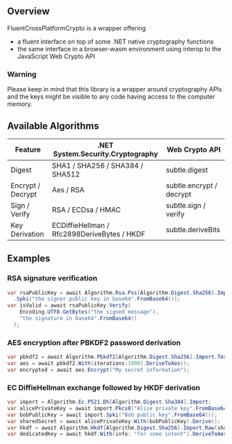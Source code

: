 ## Overview

FluentCrossPlatformCrypto is a wrapper offering
- a fluent interface on top of some .NET native cryptography functions
- the same interface in a browser-wasm environment using interop to the JavaScript Web Crypto API

### Warning

Please keep in mind that this library is a wrapper around cryptography APIs and the keys might be visible to any code having access to the computer memory.

## Available Algorithms

Feature           | .NET System.Security.Cryptography           | Web Crypto API
------------------|---------------------------------------------|---------------
Digest            | SHA1 / SHA256 / SHA384 / SHA512             | subtle.digest
Encrypt / Decrypt | Aes / RSA                                   | subtle.encrypt / decrypt
Sign / Verify     | RSA / ECDsa / HMAC                          | subtle.sign / verify
Key Derivation    | ECDiffieHellman / Rfc2898DeriveBytes / HKDF | subtle.deriveBits

## Examples

### RSA signature verification

```csharp
var rsaPublicKey = await Algorithm.Rsa.Pss[Algorithm.Digest.Sha256].Import
  .Spki("the signer public key in base64".FromBase64());
var isValid = await rsaPublicKey.Verify(
    Encoding.UTF8.GetBytes("the signed message"),
    "the signature in base64".FromBase64()
  );
```

### AES encryption after PBKDF2 password derivation

```csharp
var pbkdf2 = await Algorithm.Pbkdf2[Algorithm.Digest.Sha256].Import.Text("My password");
var aes = await pbkdf2.With(iterations:1000).DeriveToAes();
var encrypted = await aes.Encrypt("My secret information");
```

### EC DiffieHellman exchange followed by HKDF derivation

```csharp
var import = Algorithm.Ec.P521.Dh[Algorithm.Digest.Sha384].Import;
var alicePrivateKey = await import.Pkcs8("Alice private key".FromBase64());
var bobPublicKey = await import.Spki("Bob public key".FromBase64());
var sharedSecret = await alicePrivateKey.With(bobPublicKey).Derive();
var hkdf = await Algorithm.Hkdf[Algorithm.Digest.Sha256].Import.Raw(sharedSecret);
var dedicatedKey = await hkdf.With(info: "for some intent").DeriveToAes();
```



